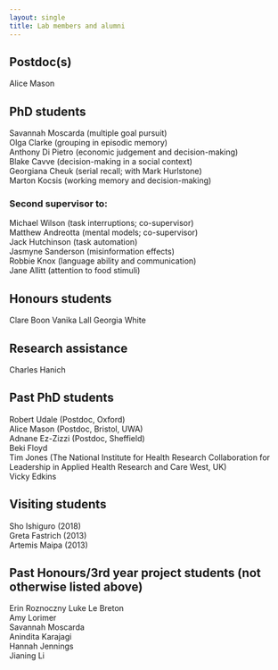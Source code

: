 ```yaml
---
layout: single
title: Lab members and alumni
---
```


## Postdoc(s) ##

Alice Mason

## PhD students ##

Savannah Moscarda (multiple goal pursuit)  
Olga Clarke (grouping in episodic memory)  
Anthony Di Pietro (economic judgement and decision-making)  
Blake Cavve (decision-making in a social context)  
Georgiana Cheuk (serial recall; with Mark Hurlstone)  
Marton Kocsis (working memory and decision-making)  

### Second supervisor to: ###

Michael Wilson (task interruptions; co-supervisor)  
Matthew Andreotta (mental models; co-supervisor)  
Jack Hutchinson (task automation)  
Jasmyne Sanderson (misinformation effects)   
Robbie Knox (language ability and communication)  
Jane Allitt (attention to food stimuli)  

## Honours students

Clare Boon
Vanika Lall
Georgia White

## Research assistance ##

Charles Hanich

## Past PhD students ##

Robert Udale (Postdoc, Oxford)  
Alice Mason (Postdoc, Bristol, UWA)  
Adnane Ez-Zizzi  (Postdoc, Sheffield)  
Beki Floyd  
Tim Jones (The National Institute for Health Research Collaboration for Leadership in Applied Health Research and Care West, UK)  
Vicky Edkins

## Visiting students ##

Sho Ishiguro (2018)  
Greta Fastrich (2013)  
Artemis Maipa (2013)

## Past Honours/3rd year project students (not otherwise listed above) ##

Erin Roznoczny
Luke Le Breton  
Amy Lorimer  
Savannah Moscarda  
Anindita Karajagi  
Hannah Jennings  
Jianing Li
